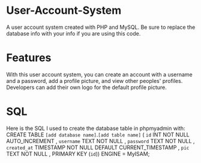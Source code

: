 # User-Account-System
A user account system created with PHP and MySQL. Be sure to replace the database info with your info if you are using this code.
# Features
With this user account system, you can create an account with a username and a password, add a profile picture, and view other peoples' profiles. Developers can add their own logo for the default profile picture.
# SQL
Here is the SQL I used to create the database table in phpmyadmin with: 
CREATE TABLE `[add database name]`.`[add table name]` ( `id` INT NOT NULL AUTO_INCREMENT , `username` TEXT NOT NULL , `password` TEXT NOT NULL , `created_at` TIMESTAMP NOT NULL DEFAULT CURRENT_TIMESTAMP , `pic` TEXT NOT NULL , PRIMARY KEY (`id`)) ENGINE = MyISAM;
